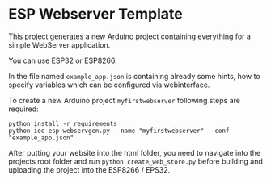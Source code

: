 # ESP Webserver Template

This project generates a new Arduino project containing everything for a simple WebServer application.

You can use ESP32 or ESP8266.

In the file named `example_app.json` is containing already some hints, how to specify variables which can be configured via webinterface.

To create a new Arduino project `myfirstwebserver` following steps are required:
```
python install -r requirements
python ioe-esp-webservgen.py --name "myfirstwebserver" --conf "example_app.json"
```

After putting your website into the html folder, you need to navigate into the projects root folder and run `python create_web_store.py` before building and uploading the project into the ESP8266 / EPS32.


